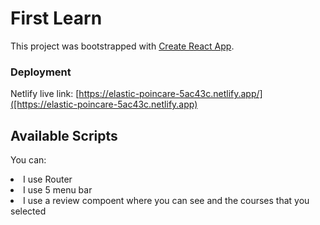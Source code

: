 # First Learn

This project was bootstrapped with [Create React App](https://github.com/facebook/create-react-app).

### Deployment

<!-- Netlify live link: [https://facebook.github.io/create-react-app/docs/deployment](https://facebook.github.io/create-react-app/docs/deployment) -->
Netlify live link: [https://elastic-poincare-5ac43c.netlify.app/]([https://elastic-poincare-5ac43c.netlify.app)

## Available Scripts

You can:
<li>I use Router </li>
<li>I use 5 menu bar</li>
<li>I use a review compoent where you can see and the courses that you selected</li>